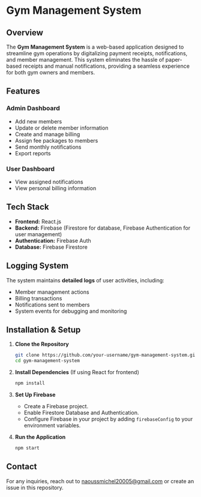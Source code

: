 # Gym Management System

## Overview
The **Gym Management System** is a web-based application designed to streamline gym operations by digitalizing payment receipts, notifications, and member management. This system eliminates the hassle of paper-based receipts and manual notifications, providing a seamless experience for both gym owners and members.

## Features
### **Admin Dashboard**
- Add new members
- Update or delete member information
- Create and manage billing
- Assign fee packages to members
- Send monthly notifications
- Export reports

### **User Dashboard**
- View assigned notifications
- View personal billing information

## Tech Stack
- **Frontend:** React.js 
- **Backend:** Firebase (Firestore for database, Firebase Authentication for user management)
- **Authentication:** Firebase Auth
- **Database:** Firebase Firestore

## Logging System
The system maintains **detailed logs** of user activities, including:
- Member management actions
- Billing transactions
- Notifications sent to members
- System events for debugging and monitoring

## Installation & Setup
1. **Clone the Repository**
   ```sh
   git clone https://github.com/your-username/gym-management-system.git
   cd gym-management-system
   ```
2. **Install Dependencies** (If using React for frontend)
   ```sh
   npm install
   ```
3. **Set Up Firebase**
   - Create a Firebase project.
   - Enable Firestore Database and Authentication.
   - Configure Firebase in your project by adding `firebaseConfig` to your environment variables.

4. **Run the Application**
   ```sh
   npm start
   ```




## Contact
For any inquiries, reach out to naoussmichel20005@gmail.com or create an issue in this repository.


